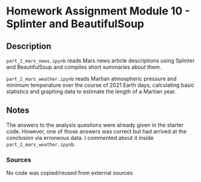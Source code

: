 # Homework Assignment Module 10 - Splinter and BeautifulSoup

## Description

`part_1_mars_news.ipynb` reads Mars news article descriptions using Splinter and BeautifulSoup and compiles short summaries about them.

`part_2_mars_weather.ipynb` reads Martian atmospheric pressure and minimum temperature over the course of 2021 Earth days, calculating basic statistics and graphing data to estimate the length of a Martian year.

## Notes

The answers to the analysis questions were already given in the starter code. However, one of those answers was correct but had arrived at the conclusion via erroneous data. I commented about it inside `part_2_mars_weather.ipynb`.

### Sources

No code was copied/reused from external sources

